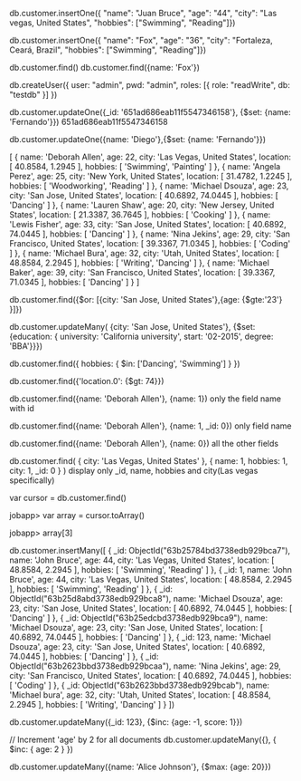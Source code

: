 db.customer.insertOne({
"name": "Juan Bruce",
"age": "44",
"city": "Las vegas, United States",
"hobbies": ["Swimming", "Reading"]})

db.customer.insertOne({
    "name": "Fox", "age": "36",
    "city": "Fortaleza, Ceará, Brazil",
    "hobbies": ["Swimming", "Reading"]})

db.customer.find()
db.customer.find({name: 'Fox'})

db.createUser({
  user: "admin",
  pwd: "admin",
  roles: [{ role: "readWrite", db: "testdb" }]
})

db.customer.updateOne({_id: '651ad686eab11f5547346158'}, {$set: {name: 'Fernando'}})
651ad686eab11f5547346158

db.customer.updateOne({name: 'Diego'},{$set: {name: 'Fernando'}})


[
  {
    name: 'Deborah Allen',
    age: 22,
    city: 'Las Vegas, United States',
    location: [ 40.8584, 1.2945 ],
    hobbies: [ 'Swimming', 'Painting' ]
  },
  {
    name: 'Angela Perez',
    age: 25,
    city: 'New York, United States',
    location: [ 31.4782, 1.2245 ],
    hobbies: [ 'Woodworking', 'Reading' ]
  },
  {
    name: 'Michael Dsouza',
    age: 23,
    city: 'San Jose, United States',
    location: [ 40.6892, 74.0445 ],
    hobbies: [ 'Dancing' ]
  },
  {
    name: 'Lauren Shaw',
    age: 20,
    city: 'New Jersey, United States',
    location: [ 21.3387, 36.7645 ],
    hobbies: [ 'Cooking' ]
  },
  {
    name: 'Lewis Fisher',
    age: 33,
    city: 'San Jose, United States',
    location: [ 40.6892, 74.0445 ],
    hobbies: [ 'Dancing' ]
  },
  {
    name: 'Nina Jekins',
    age: 29,
    city: 'San Francisco, United States',
    location: [ 39.3367, 71.0345 ],
    hobbies: [ 'Coding' ]
  },
  {
    name: 'Michael Bura',
    age: 32,
    city: 'Utah, United States',
    location: [ 48.8584, 2.2945 ],
    hobbies: [ 'Writing', 'Dancing' ]
  },
  {
    name: 'Michael Baker',
    age: 39,
    city: 'San Francisco, United States',
    location: [ 39.3367, 71.0345 ],
    hobbies: [ 'Dancing' ]
  }
]

db.customer.find({$or: [{city: 'San Jose, United States'},{age: {$gte:'23'} }]})

db.customer.updateMany(
    {city: 'San Jose, United States'}, 
    {$set: {education: {
        university: 'California university', 
                start: '02-2015', 
                degree: 'BBA'}}})

db.customer.find({ hobbies: { $in: ['Dancing', 'Swimming'] } })

db.customer.find({'location.0': {$gt: 74}})

db.customer.find({name: 'Deborah Allen'}, {name: 1}) only the field name with id

db.customer.find({name: 'Deborah Allen'}, {name: 1, _id: 0}) only field name

db.customer.find({name: 'Deborah Allen'}, {name: 0}) all the other fields

db.customer.find(
  { city: 'Las Vegas, United States' },
  { name: 1, hobbies: 1, city: 1, _id: 0 }
)
display only _id, name, hobbies and city(Las vegas specifically)

var cursor = db.customer.find()

jobapp> var array = cursor.toArray()

jobapp> array[3]

db.customer.insertMany([
  {
    _id: ObjectId("63b25784bd3738edb929bca7"),
    name: 'John Bruce',
    age: 44,
    city: 'Las Vegas, United States',
    location: [ 48.8584, 2.2945 ],
    hobbies: [ 'Swimming', 'Reading' ]
  },
  {
    _id: 1,
    name: 'John Bruce',
    age: 44,
    city: 'Las Vegas, United States',
    location: [ 48.8584, 2.2945 ],
    hobbies: [ 'Swimming', 'Reading' ]
  },
  {
    _id: ObjectId("63b25d8abd3738edb929bca8"),
    name: 'Michael Dsouza',
    age: 23,
    city: 'San Jose, United States',
    location: [ 40.6892, 74.0445 ],
    hobbies: [ 'Dancing' ]
  },
  {
    _id: ObjectId("63b25edcbd3738edb929bca9"),
    name: 'Michael Dsouza',
    age: 23,
    city: 'San Jose, United States',
    location: [ 40.6892, 74.0445 ],
    hobbies: [ 'Dancing' ]
  },
  {
    _id: 123,
    name: 'Michael Dsouza',
    age: 23,
    city: 'San Jose, United States',
    location: [ 40.6892, 74.0445 ],
    hobbies: [ 'Dancing' ]
  },
  {
    _id: ObjectId("63b2623bbd3738edb929bcaa"),
    name: 'Nina Jekins',
    age: 29,
    city: 'San Francisco, United States',
    location: [ 40.6892, 74.0445 ],
    hobbies: [ 'Coding' ]
  },
  {
    _id: ObjectId("63b2623bbd3738edb929bcab"),
    name: 'Michael bura',
    age: 32,
    city: 'Utah, United States',
    location: [ 48.8584, 2.2945 ],
    hobbies: [ 'Writing', 'Dancing' ]
  }
])

db.customer.updateMany({_id: 123}, {$inc: {age: -1, score: 1}})

// Increment 'age' by 2 for all documents
db.customer.updateMany({}, { $inc: { age: 2 } })

db.customer.updateMany({name: 'Alice Johnson'}, {$max: {age: 20}})
